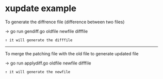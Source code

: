# xupdate example

To generate the diffrence file (difference between two files)

→ go run gendiff.go oldfile newfile difffile

    ↑ it will generate the difffile
_____________________________________________________________________

To merge the patching file with the old file to generate updated file

→ go run applydiff.go oldfile newfile difffile

    ↑ it will generate the newfile
